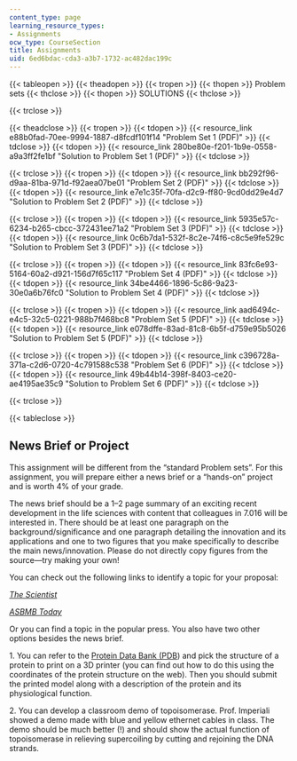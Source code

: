```yaml
---
content_type: page
learning_resource_types:
- Assignments
ocw_type: CourseSection
title: Assignments
uid: 6ed6bdac-cda3-a3b7-1732-ac482dac199c
---
```


{{< tableopen >}}
{{< theadopen >}}
{{< tropen >}}
{{< thopen >}}
Problem sets
{{< thclose >}}
{{< thopen >}}
SOLUTIONS
{{< thclose >}}

{{< trclose >}}

{{< theadclose >}}
{{< tropen >}}
{{< tdopen >}}
{{< resource_link e88b0fad-70ee-9994-1887-d8fcdf101f14 "Problem Set 1 (PDF)" >}}
{{< tdclose >}}
{{< tdopen >}}
{{< resource_link 280be80e-f201-1b9e-0558-a9a3ff2fe1bf "Solution to Problem Set 1 (PDF)" >}}
{{< tdclose >}}

{{< trclose >}}
{{< tropen >}}
{{< tdopen >}}
{{< resource_link bb292f96-d9aa-81ba-971d-f92aea07be01 "Problem Set 2 (PDF)" >}}
{{< tdclose >}}
{{< tdopen >}}
{{< resource_link e7e1c35f-70fa-d2c9-ff80-9cd0dd29e4d7 "Solution to Problem Set 2 (PDF)" >}}
{{< tdclose >}}

{{< trclose >}}
{{< tropen >}}
{{< tdopen >}}
{{< resource_link 5935e57c-6234-b265-cbcc-372431ee71a2 "Problem Set 3 (PDF)" >}}
{{< tdclose >}}
{{< tdopen >}}
{{< resource_link 0c6b7da1-532f-8c2e-74f6-c8c5e9fe529c "Solution to Problem Set 3 (PDF)" >}}
{{< tdclose >}}

{{< trclose >}}
{{< tropen >}}
{{< tdopen >}}
{{< resource_link 83fc6e93-5164-60a2-d921-156d7f65c117 "Problem Set 4 (PDF)" >}}
{{< tdclose >}}
{{< tdopen >}}
{{< resource_link 34be4466-1896-5c86-9a23-30e0a6b76fc0 "Solution to Problem Set 4 (PDF)" >}}
{{< tdclose >}}

{{< trclose >}}
{{< tropen >}}
{{< tdopen >}}
{{< resource_link aad6494c-e4c5-32c5-0221-988b7f468bc8 "Problem Set 5 (PDF)" >}}
{{< tdclose >}}
{{< tdopen >}}
{{< resource_link e078dffe-83ad-81c8-6b5f-d759e95b5026 "Solution to Problem Set 5 (PDF)" >}}
{{< tdclose >}}

{{< trclose >}}
{{< tropen >}}
{{< tdopen >}}
{{< resource_link c396728a-371a-c2d6-0720-4c791588c538 "Problem Set 6 (PDF)" >}}
{{< tdclose >}}
{{< tdopen >}}
{{< resource_link 49b44b14-398f-8403-ce20-ae4195ae35c9 "Solution to Problem Set 6 (PDF)" >}}
{{< tdclose >}}

{{< trclose >}}

{{< tableclose >}}

News Brief or Project
---------------------

This assignment will be different from the “standard Problem sets”. For this assignment, you will prepare either a news brief or a “hands-on” project and is worth 4% of your grade.

The news brief should be a 1–2 page summary of an exciting recent development in the life sciences with content that colleagues in 7.016 will be interested in. There should be at least one paragraph on the background/significance and one paragraph detailing the innovation and its applications and one to two figures that you make specifically to describe the main news/innovation. Please do not directly copy figures from the source—try making your own!

You can check out the following links to identify a topic for your proposal:

[_The Scientist_](https://www.the-scientist.com/)

[_ASBMB Today_](https://www.asbmb.org/asbmb-today)

Or you can find a topic in the popular press. You also have two other options besides the news brief.

1\. You can refer to the [Protein Data Bank (PDB](http://www.rcsb.org/)) and pick the structure of a protein to print on a 3D printer (you can find out how to do this using the coordinates of the protein structure on the web). Then you should submit the printed model along with a description of the protein and its physiological function.

2\. You can develop a classroom demo of topoisomerase. Prof. Imperiali showed a demo made with blue and yellow ethernet cables in class. The demo should be much better (!) and should show the actual function of topoisomerase in relieving supercoiling by cutting and rejoining the DNA strands.
